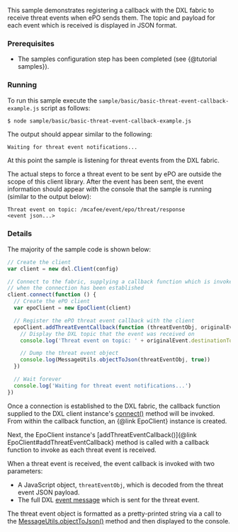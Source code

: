 This sample demonstrates registering a callback with the DXL fabric to receive
threat events when ePO sends them. The topic and payload for each event which is
received is displayed in JSON format.

### Prerequisites

* The samples configuration step has been completed (see {@tutorial samples}).

### Running

To run this sample execute the
``sample/basic/basic-threat-event-callback-example.js`` script as follows:

```sh
$ node sample/basic/basic-threat-event-callback-example.js
```

The output should appear similar to the following:

```
Waiting for threat event notifications...
```

At this point the sample is listening for threat events from the DXL fabric.

The actual steps to force a threat event to be sent by ePO are outside the scope
of this client library. After the event has been sent, the event information
should appear with the console that the sample is running (similar to the
output below):

```
Threat event on topic: /mcafee/event/epo/threat/response
<event json...> 
```

### Details

The majority of the sample code is shown below:

```js
// Create the client
var client = new dxl.Client(config)

// Connect to the fabric, supplying a callback function which is invoked
// when the connection has been established
client.connect(function () {
  // Create the ePO client
  var epoClient = new EpoClient(client)

  // Register the ePO threat event callback with the client
  epoClient.addThreatEventCallback(function (threatEventObj, originalEvent) {
    // Display the DXL topic that the event was received on
    console.log('Threat event on topic: ' + originalEvent.destinationTopic)

    // Dump the threat event object
    console.log(MessageUtils.objectToJson(threatEventObj, true))
  })

  // Wait forever
  console.log('Waiting for threat event notifications...')
})
```

Once a connection is established to the DXL fabric, the callback function
supplied to the DXL client instance's
[connect()](https://opendxl.github.io/opendxl-client-javascript/jsdoc/Client.html#connect)
method will be invoked. From within the callback function, an {@link EpoClient}
instance is created.

Next, the EpoClient instance's
[addThreatEventCallback()]{@link EpoClient#addThreatEventCallback} method
is called with a callback function to invoke as each threat event is received. 

When a threat event is received, the event callback is invoked with two
parameters:

* A JavaScript object, `threatEventObj`, which is decoded from the threat
  event JSON payload.
* The full DXL
  [event message](https://opendxl.github.io/opendxl-client-javascript/jsdoc/Event.html)
  which is sent for the threat event.

The threat event object is formatted as a pretty-printed string via a call to
the
[MessageUtils.objectToJson()](https://opendxl.github.io/opendxl-bootstrap-javascript/jsdoc/module-MessageUtils.html#.jsonToObject)
method and then displayed to the console.
